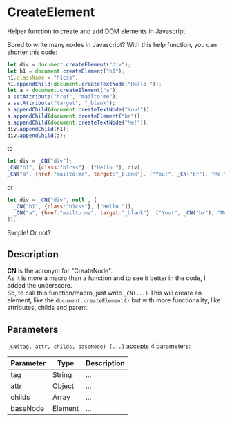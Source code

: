 # CreateElement
Helper function to create and add DOM elements in Javascript.  

Bored to write many nodes in Javascript?  With this help function, you can shorter this code:
``` javascript
let div = document.createElement("div");
let h1 = document.createElement("h1");
h1.className = "h1css";
h1.appendChild(document.createTextNode("Hello "));
let a = document.createElement("a");
a.setAttribute("href", "mailto:me");
a.setAttribute("target", "_blank");
a.appendChild(document.createTextNode("You!"));
a.appendChild(document.createElement("br"));
a.appendChild(document.createTextNode("Me!"));
div.appendChild(h1);
div.appendChild(a);
```

to
``` javascript
let div = _CN("div");
_CN("h1", {class:"h1css"}, ["Hello "], div);
_CN("a", {href:"mailto:me", target:"_blank"}, ["You!", _CN("br"), "Me!"], div);
```
or 
``` javascript
let div = _CN("div", null , [
  _CN("h1", {class:"h1css"}, ["Hello "]),
  _CN("a", {href:"mailto:me", target:"_blank"}, ["You!", _CN("br"), "Me!"])
]);
```

Simple! Or not?

## Description
**CN** is the acronym for "CreateNode".  
As it is more a macro than a function and to see it better in the code, I added the underscore.  
So, to call this function/macro, just write `_CN(...)`
This will create an element, like the `document.createElement()` but with more functionality, like attributes, childs and parent.

## Parameters
`_CN(tag, attr, childs, baseNode) {...}` accepts 4 parameters:  

|Parameter|Type|Description|
|---|---|---|
|tag|String|...|
|attr|Object|...|
|childs|Array|...|
|baseNode|Element|...|




